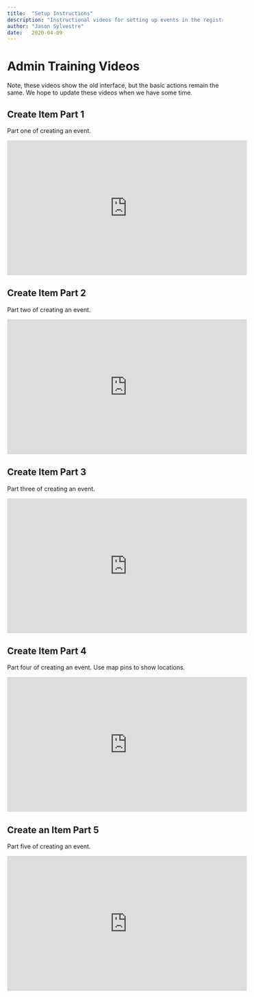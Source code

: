 ```yaml
---
title:  "Setup Instructions"
description: "Instructional videos for setting up events in the registration application."
author: "Jason Sylvestre"
date:   2020-04-09
---
```


# Admin Training Videos
Note, these videos show the old interface, but the basic actions remain the same. We hope to update these videos when we have some time.

## Create Item Part 1
Part one of creating an event.
<iframe width="560" height="315" src="https://www.youtube.com/embed/Zi1DyKgev8M" frameborder="0" allow="accelerometer; autoplay; encrypted-media; gyroscope; picture-in-picture" allowfullscreen></iframe>

## Create Item Part 2
Part two of creating an event.
<iframe width="560" height="315" src="https://www.youtube.com/embed/vpu5I3gF7j8" frameborder="0" allow="accelerometer; autoplay; encrypted-media; gyroscope; picture-in-picture" allowfullscreen></iframe>

## Create Item Part 3
Part three of creating an event.
<iframe width="560" height="315" src="https://www.youtube.com/embed/zJZrgCnlBjc" frameborder="0" allow="accelerometer; autoplay; encrypted-media; gyroscope; picture-in-picture" allowfullscreen></iframe>

## Create Item Part 4
Part four of creating an event.
Use map pins to show locations.
<iframe width="560" height="315" src="https://www.youtube.com/embed/xqMXsIoLlqE" frameborder="0" allow="accelerometer; autoplay; encrypted-media; gyroscope; picture-in-picture" allowfullscreen></iframe>

## Create an Item Part 5
Part five of creating an event.
<iframe width="560" height="315" src="https://www.youtube.com/embed/XGVsWMQi6d8" frameborder="0" allow="accelerometer; autoplay; encrypted-media; gyroscope; picture-in-picture" allowfullscreen></iframe>




